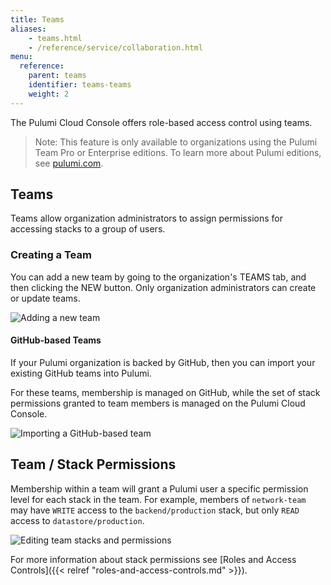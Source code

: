 ```yaml
---
title: Teams
aliases:
    - teams.html
    - /reference/service/collaboration.html
menu:
  reference:
    parent: teams
    identifier: teams-teams
    weight: 2
---
```


The Pulumi Cloud Console offers role-based access control using teams.

> Note: This feature is only available to organizations using the Pulumi Team Pro or
> Enterprise editions. To learn more about Pulumi editions, see [pulumi.com](https://www.pulumi.com/pricing/).

## Teams

Teams allow organization administrators to assign permissions for accessing stacks
to a group of users.

### Creating a Team

You can add a new team by going to the organization's TEAMS tab, and then
clicking the NEW button. Only organization administrators can create or update teams.

![Adding a new team](/assets/images/docs/reference/service/new-team-card.png)

#### GitHub-based Teams

If your Pulumi organization is backed by GitHub, then you can import your existing
GitHub teams into Pulumi.

For these teams, membership is managed on GitHub, while the set of stack
permissions granted to team members is managed on the Pulumi Cloud Console.

![Importing a GitHub-based team](/assets/images/docs/reference/service/add-github-team-card.png)

## Team / Stack Permissions

Membership within a team will grant a Pulumi user a specific permission level for each
stack in the team. For example, members of `network-team` may have `WRITE` access to the
`backend/production` stack, but only `READ` access to `datastore/production`.

![Editing team stacks and permissions](/assets/images/docs/reference/service/editing-stack-permissions.png)

For more information about stack permissions see
[Roles and Access Controls]({{< relref "roles-and-access-controls.md" >}}).

